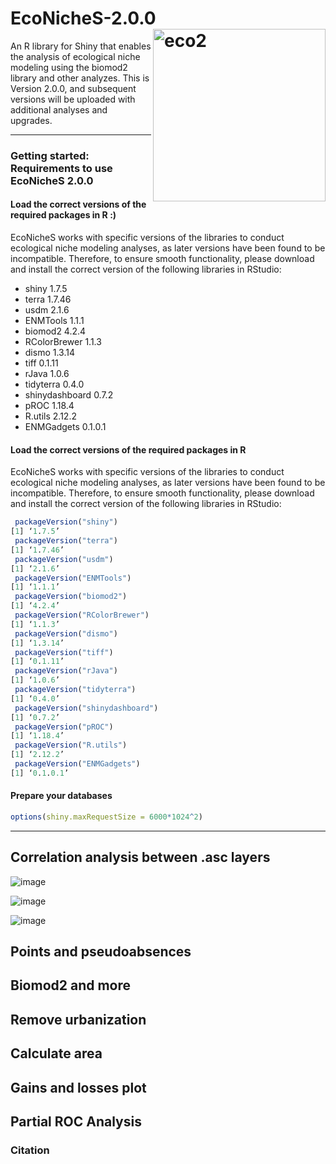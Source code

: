 # EcoNicheS-2.0.0 <img src="https://user-images.githubusercontent.com/25662791/244543343-ac0a9b00-a873-469d-ac33-4b49cba48a90.png" referrerpolicy="no-referrer" alt="eco2" align="right" height="276" />
An R library for Shiny that enables the analysis of ecological niche modeling using the biomod2 library and other analyzes. This is Version 2.0.0, and subsequent versions will be uploaded with additional analyses and upgrades. 


-----


### Getting started: Requirements to use EcoNicheS 2.0.0

#### Load the correct versions of the required packages in R :)
EcoNicheS works with specific versions of the libraries to conduct ecological niche modeling analyses, as later versions have been found to be incompatible. Therefore, to ensure smooth functionality, please download and install the correct version of the following libraries in RStudio:

- shiny 1.7.5
- terra 1.7.46
- usdm 2.1.6
- ENMTools 1.1.1
- biomod2 4.2.4
- RColorBrewer 1.1.3
- dismo 1.3.14
- tiff 0.1.11
- rJava 1.0.6
- tidyterra 0.4.0
- shinydashboard 0.7.2
- pROC 1.18.4
- R.utils 2.12.2
- ENMGadgets 0.1.0.1


#### Load the correct versions of the required packages in R
EcoNicheS works with specific versions of the libraries to conduct ecological niche modeling analyses, as later versions have been found to be incompatible. Therefore, to ensure smooth functionality, please download and install the correct version of the following libraries in RStudio:

``` r
 packageVersion("shiny")
[1] ‘1.7.5’
 packageVersion("terra")
[1] ‘1.7.46’
 packageVersion("usdm")
[1] ‘2.1.6’
 packageVersion("ENMTools")
[1] ‘1.1.1’
 packageVersion("biomod2")
[1] ‘4.2.4’
 packageVersion("RColorBrewer")
[1] ‘1.1.3’
 packageVersion("dismo")
[1] ‘1.3.14’
 packageVersion("tiff")
[1] ‘0.1.11’
 packageVersion("rJava")
[1] ‘1.0.6’
 packageVersion("tidyterra")
[1] ‘0.4.0’
 packageVersion("shinydashboard")
[1] ‘0.7.2’
 packageVersion("pROC")
[1] ‘1.18.4’
 packageVersion("R.utils")
[1] ‘2.12.2’
 packageVersion("ENMGadgets")
[1] ‘0.1.0.1’

```


#### Prepare your databases
``` r
options(shiny.maxRequestSize = 6000*1024^2)
```
-----
## Correlation analysis between .asc layers 


![image](https://github.com/armandosunny/EcoNicheS-2.0.0/assets/25662791/8d168349-7d40-420f-8e99-76c89b42dc2c)


![image](https://github.com/armandosunny/EcoNicheS-2.0.0/assets/25662791/72c6511a-610a-497b-8b5a-f4c90ae3acdf)


![image](https://github.com/armandosunny/EcoNicheS-2.0.0/assets/25662791/37999c91-49a7-4971-9281-1f500566888b)

## Points and pseudoabsences


## Biomod2 and more


## Remove urbanization


## Calculate area


## Gains and losses plot


## Partial ROC Analysis


### Citation


